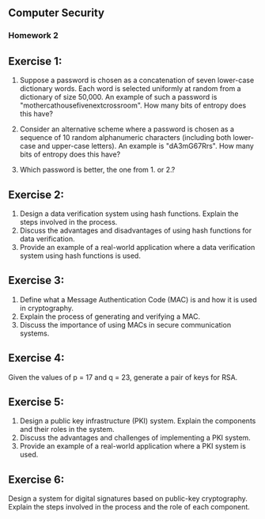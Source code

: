 ## Computer Security
### Homework 2

## Exercise 1:

1. Suppose a password is chosen as a concatenation of seven lower-case dictionary words. Each word is selected uniformly at random from a dictionary of size 50,000. An example of such a password is "mothercathousefivenextcrossroom". How many bits of entropy does this have?

2. Consider an alternative scheme where a password is chosen as a sequence of 10 random alphanumeric characters (including both lower-case and upper-case letters). An example is "dA3mG67Rrs". How many bits of entropy does this have?

3. Which password is better, the one from 1. or 2.?

## Exercise 2:

1. Design a data verification system using hash functions. Explain the steps involved in the process.
2. Discuss the advantages and disadvantages of using hash functions for data verification.
3. Provide an example of a real-world application where a data verification system using hash functions is used.

## Exercise 3:

1. Define what a Message Authentication Code (MAC) is and how it is used in cryptography.
2. Explain the process of generating and verifying a MAC.
3. Discuss the importance of using MACs in secure communication systems.

## Exercise 4:

Given the values of p = 17 and q = 23, generate a pair of keys for RSA.


## Exercise 5:

1. Design a public key infrastructure (PKI) system. Explain the components and their roles in the system.
2. Discuss the advantages and challenges of implementing a PKI system.
3. Provide an example of a real-world application where a PKI system is used.

## Exercise 6:

Design a system for digital signatures based on public-key cryptography. Explain the steps involved in the process and the role of each component.
